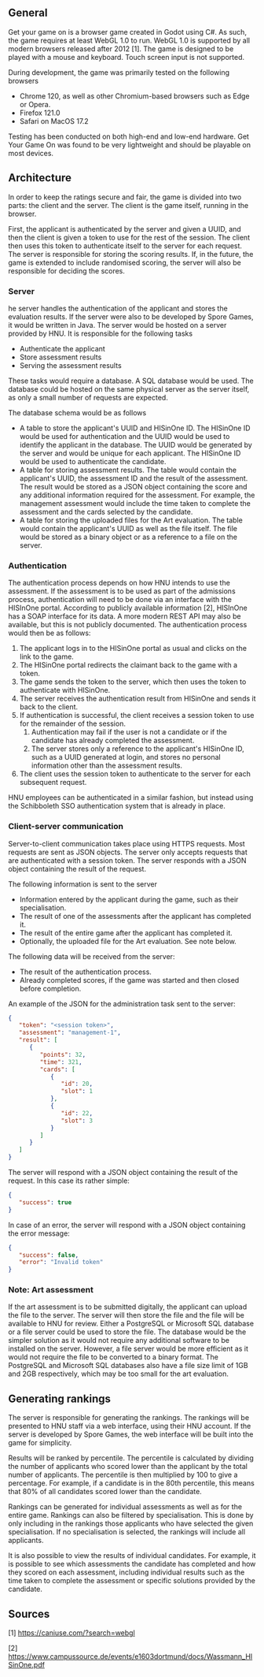 ﻿## General
Get your game on is a browser game created in Godot using C#. As such, the game requires at least WebGL 1.0 to run. WebGL 1.0 is supported by all modern browsers released after 2012 [1]. The game is designed to be played with a mouse and keyboard. Touch screen input is not supported.

During development, the game was primarily tested on the following browsers
- Chrome 120, as well as other Chromium-based browsers such as Edge or Opera.
- Firefox 121.0
- Safari on MacOS 17.2

Testing has been conducted on both high-end and low-end hardware. Get Your Game On was found to be very lightweight and should be playable on most devices.

## Architecture
In order to keep the ratings secure and fair, the game is divided into two parts: the client and the server. The client is the game itself, running in the browser.

First, the applicant is authenticated by the server and given a UUID, and then the client is given a token to use for the rest of the session. The client then uses this token to authenticate itself to the server for each request. The server is responsible for storing the scoring results. If, in the future, the game is extended to include randomised scoring, the server will also be responsible for deciding the scores.

### Server
he server handles the authentication of the applicant and stores the evaluation results. If the server were also to be developed by Spore Games, it would be written in Java. The server would be hosted on a server provided by HNU. It is responsible for the following tasks
- Authenticate the applicant
- Store assessment results
- Serving the assessment results

These tasks would require a database. A SQL database would be used. The database could be hosted on the same physical server as the server itself, as only a small number of requests are expected.

The database schema would be as follows
- A table to store the applicant's UUID and HISinOne ID. The HISinOne ID would be used for authentication and the UUID would be used to identify the applicant in the database. The UUID would be generated by the server and would be unique for each applicant. The HISinOne ID would be used to authenticate the candidate.
- A table for storing assessment results. The table would contain the applicant's UUID, the assessment ID and the result of the assessment. The result would be stored as a JSON object containing the score and any additional information required for the assessment. For example, the management assessment would include the time taken to complete the assessment and the cards selected by the candidate.
- A table for storing the uploaded files for the Art evaluation. The table would contain the applicant's UUID as well as the file itself. The file would be stored as a binary object or as a reference to a file on the server.

### Authentication
The authentication process depends on how HNU intends to use the assessment. If the assessment is to be used as part of the admissions process, authentication will need to be done via an interface with the HISInOne portal. According to publicly available information [2], HISInOne has a SOAP interface for its data. A more modern REST API may also be available, but this is not publicly documented. The authentication process would then be as follows:
1. The applicant logs in to the HISinOne portal as usual and clicks on the link to the game.
2. The HISinOne portal redirects the claimant back to the game with a token.
3. The game sends the token to the server, which then uses the token to authenticate with HISinOne.
4. The server receives the authentication result from HISinOne and sends it back to the client.
5. If authentication is successful, the client receives a session token to use for the remainder of the session.
   1. Authentication may fail if the user is not a candidate or if the candidate has already completed the assessment.
   2. The server stores only a reference to the applicant's HISinOne ID, such as a UUID generated at login, and stores no personal information other than the assessment results.
6. The client uses the session token to authenticate to the server for each subsequent request.

HNU employees can be authenticated in a similar fashion, but instead using the Schibboleth SSO authentication system that is already in place.

### Client-server communication
Server-to-client communication takes place using HTTPS requests. Most requests are sent as JSON objects. The server only accepts requests that are authenticated with a session token. The server responds with a JSON object containing the result of the request.

The following information is sent to the server
- Information entered by the applicant during the game, such as their specialisation.
- The result of one of the assessments after the applicant has completed it.
- The result of the entire game after the applicant has completed it.
- Optionally, the uploaded file for the Art evaluation. See note below.

The following data will be received from the server:
- The result of the authentication process.
- Already completed scores, if the game was started and then closed before completion.

An example of the JSON for the administration task sent to the server:
```json
{
   "token": "<session token>",
   "assessment": "management-1",
   "result": [
      {
         "points": 32,
         "time": 321,
         "cards": [
            {
               "id": 20,
               "slot": 1
            },
            {
               "id": 22,
               "slot": 3
            }
         ]
      }
   ]
}
```
The server will respond with a JSON object containing the result of the request. In this case its rather simple:
```json
{
   "success": true
}
```
In case of an error, the server will respond with a JSON object containing the error message:
```json
{
   "success": false,
   "error": "Invalid token"
}
```

### Note: Art assessment
If the art assessment is to be submitted digitally, the applicant can upload the file to the server. The server will then store the file and the file will be available to HNU for review.
Either a PostgreSQL or Microsoft SQL database or a file server could be used to store the file. The database would be the simpler solution as it would not require any additional software to be installed on the server. However, a file server would be more efficient as it would not require the file to be converted to a binary format. The PostgreSQL and Microsoft SQL databases also have a file size limit of 1GB and 2GB respectively, which may be too small for the art evaluation.

## Generating rankings
The server is responsible for generating the rankings. The rankings will be presented to HNU staff via a web interface, using their HNU account. If the server is developed by Spore Games, the web interface will be built into the game for simplicity.

Results will be ranked by percentile. The percentile is calculated by dividing the number of applicants who scored lower than the applicant by the total number of applicants. The percentile is then multiplied by 100 to give a percentage. For example, if a candidate is in the 80th percentile, this means that 80% of all candidates scored lower than the candidate.

Rankings can be generated for individual assessments as well as for the entire game.
Rankings can also be filtered by specialisation. This is done by only including in the rankings those applicants who have selected the given specialisation. If no specialisation is selected, the rankings will include all applicants.

It is also possible to view the results of individual candidates. For example, it is possible to see which assessments the candidate has completed and how they scored on each assessment, including individual results such as the time taken to complete the assessment or specific solutions provided by the candidate.

## Sources

[1] https://caniuse.com/?search=webgl

[2] https://www.campussource.de/events/e1603dortmund/docs/Wassmann_HISinOne.pdf

